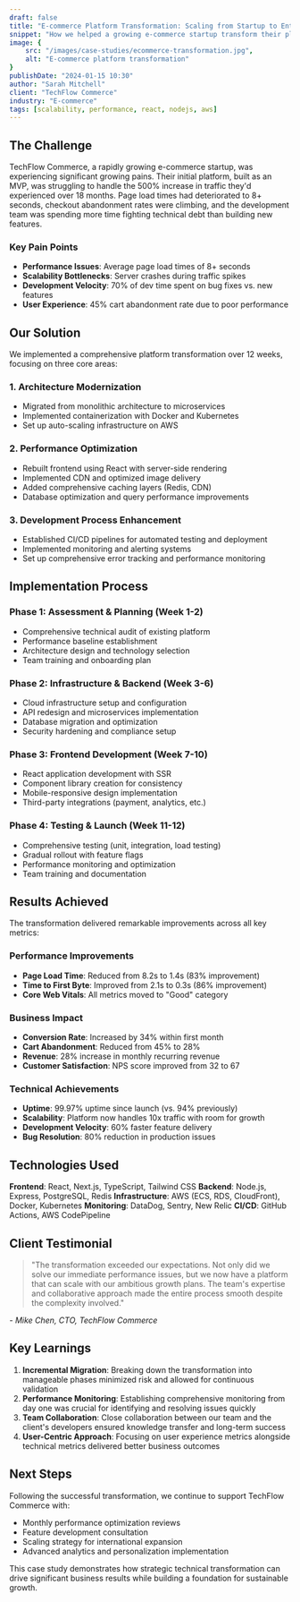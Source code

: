 ```yaml
---
draft: false
title: "E-commerce Platform Transformation: Scaling from Startup to Enterprise"
snippet: "How we helped a growing e-commerce startup transform their platform to handle 10x traffic growth while improving performance and user experience."
image: {
    src: "/images/case-studies/ecommerce-transformation.jpg",
    alt: "E-commerce platform transformation"
}
publishDate: "2024-01-15 10:30"
author: "Sarah Mitchell"
client: "TechFlow Commerce"
industry: "E-commerce"
tags: [scalability, performance, react, nodejs, aws]
---
```


## The Challenge

TechFlow Commerce, a rapidly growing e-commerce startup, was experiencing significant growing pains. Their initial platform, built as an MVP, was struggling to handle the 500% increase in traffic they'd experienced over 18 months. Page load times had deteriorated to 8+ seconds, checkout abandonment rates were climbing, and the development team was spending more time fighting technical debt than building new features.

### Key Pain Points
- **Performance Issues**: Average page load times of 8+ seconds
- **Scalability Bottlenecks**: Server crashes during traffic spikes
- **Development Velocity**: 70% of dev time spent on bug fixes vs. new features
- **User Experience**: 45% cart abandonment rate due to poor performance

## Our Solution

We implemented a comprehensive platform transformation over 12 weeks, focusing on three core areas:

### 1. Architecture Modernization
- Migrated from monolithic architecture to microservices
- Implemented containerization with Docker and Kubernetes
- Set up auto-scaling infrastructure on AWS

### 2. Performance Optimization
- Rebuilt frontend using React with server-side rendering
- Implemented CDN and optimized image delivery
- Added comprehensive caching layers (Redis, CDN)
- Database optimization and query performance improvements

### 3. Development Process Enhancement
- Established CI/CD pipelines for automated testing and deployment
- Implemented monitoring and alerting systems
- Set up comprehensive error tracking and performance monitoring

## Implementation Process

### Phase 1: Assessment & Planning (Week 1-2)
- Comprehensive technical audit of existing platform
- Performance baseline establishment
- Architecture design and technology selection
- Team training and onboarding plan

### Phase 2: Infrastructure & Backend (Week 3-6)
- Cloud infrastructure setup and configuration
- API redesign and microservices implementation
- Database migration and optimization
- Security hardening and compliance setup

### Phase 3: Frontend Development (Week 7-10)
- React application development with SSR
- Component library creation for consistency
- Mobile-responsive design implementation
- Third-party integrations (payment, analytics, etc.)

### Phase 4: Testing & Launch (Week 11-12)
- Comprehensive testing (unit, integration, load testing)
- Gradual rollout with feature flags
- Performance monitoring and optimization
- Team training and documentation

## Results Achieved

The transformation delivered remarkable improvements across all key metrics:

### Performance Improvements
- **Page Load Time**: Reduced from 8.2s to 1.4s (83% improvement)
- **Time to First Byte**: Improved from 2.1s to 0.3s (86% improvement)
- **Core Web Vitals**: All metrics moved to "Good" category

### Business Impact
- **Conversion Rate**: Increased by 34% within first month
- **Cart Abandonment**: Reduced from 45% to 28%
- **Revenue**: 28% increase in monthly recurring revenue
- **Customer Satisfaction**: NPS score improved from 32 to 67

### Technical Achievements
- **Uptime**: 99.97% uptime since launch (vs. 94% previously)
- **Scalability**: Platform now handles 10x traffic with room for growth
- **Development Velocity**: 60% faster feature delivery
- **Bug Resolution**: 80% reduction in production issues

## Technologies Used

**Frontend**: React, Next.js, TypeScript, Tailwind CSS
**Backend**: Node.js, Express, PostgreSQL, Redis
**Infrastructure**: AWS (ECS, RDS, CloudFront), Docker, Kubernetes
**Monitoring**: DataDog, Sentry, New Relic
**CI/CD**: GitHub Actions, AWS CodePipeline

## Client Testimonial

> "The transformation exceeded our expectations. Not only did we solve our immediate performance issues, but we now have a platform that can scale with our ambitious growth plans. The team's expertise and collaborative approach made the entire process smooth despite the complexity involved."

*- Mike Chen, CTO, TechFlow Commerce*

## Key Learnings

1. **Incremental Migration**: Breaking down the transformation into manageable phases minimized risk and allowed for continuous validation
2. **Performance Monitoring**: Establishing comprehensive monitoring from day one was crucial for identifying and resolving issues quickly
3. **Team Collaboration**: Close collaboration between our team and the client's developers ensured knowledge transfer and long-term success
4. **User-Centric Approach**: Focusing on user experience metrics alongside technical metrics delivered better business outcomes

## Next Steps

Following the successful transformation, we continue to support TechFlow Commerce with:
- Monthly performance optimization reviews
- Feature development consultation
- Scaling strategy for international expansion
- Advanced analytics and personalization implementation

This case study demonstrates how strategic technical transformation can drive significant business results while building a foundation for sustainable growth.